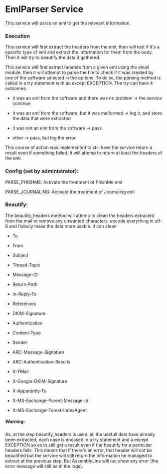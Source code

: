 # EmlParser Service

This service will parse an eml to get the relevant information.

### Execution

This service will first extract the headers from the eml, then will test if it's a specific type of eml
and extract the information for them from the body. Then it will try to beautify the data it gathered.

This service will first extract headers from a given eml using the email module, then it will attempt
to parse the file to check if it was created by one of the software selected in the options. 
To do so, the parsing method is called in a try statement with an except EXCEPTION. The try can have
4 outcomes:

* it was an eml from the software and there was no problem -> the service continue

* it was an eml from the software, but it was malformed -> log it, and store the data that were extracted

* it was not an eml from the software -> pass

* other -> pass, but log the error

This course of action was implemented to still have the service return a result even if something failed.
It will attemp to return at least the headers of the eml.


### Config (set by administrator):

PARSE_PHISHME: Activate the treatment of PhishMe eml

PARSE_JOURNALING:	Activate the treatment of Journaling eml


### Beautify:

The beautify_headers method will attemp to clean the headers extracted from the mail to remove any unwanted
characters, encode everything in utf-8 and flobally make the data more usable.
It can clean:

* To

* From 

* Subject

* Thread-Topic

* Message-ID

* Return-Path

* In-Reply-To

* References

* DKIM-Signature

* Authentication

* Content-Type

* Sender

* ARC-Message-Signature

* ARC-Authentication-Results

* X-YMail

* X-Google-DKIM-Signature

* X-Apparently-To

* X-MS-Exchange-Parent-Message-Id

* X-MS-Exchange-Forest-IndexAgent

##### Warning:

As, at the step beautify_headers is used, all the usefull data have already been extracted, each case is encased 
in a try statement and a except EXCEPTION so as to still get a result even if the beautify for a particular headers 
fails. This means that if there's an error, that header will not be beautified but the service will still return 
the information he managed to extract at the previous step. But AssemblyLine will not show any error (the error 
message will still be in the logs).

